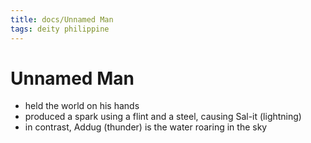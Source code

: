 ```yaml
---
title: docs/Unnamed Man
tags: deity philippine
---
```


# Unnamed Man
- held the world on his hands
- produced a spark using a flint and a steel, causing Sal-it (lightning)
- in contrast, Addug (thunder) is the water roaring in the sky